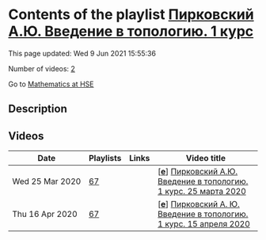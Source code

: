 # Contents of the playlist [Пирковский А.Ю. Введение в топологию. 1 курс](https://www.youtube.com/playlist?list=PLq3E5oubNNoA4LU3rv6fsEBVTV0zaT3SU)

This page updated: Wed 9 Jun 2021 15:55:36

Number of videos: [2](#videos)

Go to [Mathematics at HSE](../README.md)

## Description



## Videos

|Date|Playlists|Links|Video title|
|---|---|---|---|
| Wed&nbsp;25&nbsp;Mar&nbsp;2020 | [67](../playlists/67 "Пирковский А.Ю. Введение в топологию. 1 курс") |  | [[**e**](https://studio.youtube.com/video/cvfQpbPkknc/edit "Edit")] [Пирковский А.Ю. Введение в топологию. 1 курс. 25 марта 2020](https://www.youtube.com/watch?v=cvfQpbPkknc&list=PLq3E5oubNNoA4LU3rv6fsEBVTV0zaT3SU "Видеозапись 1-ая") |
| Thu&nbsp;16&nbsp;Apr&nbsp;2020 | [67](../playlists/67 "Пирковский А.Ю. Введение в топологию. 1 курс") |  | [[**e**](https://studio.youtube.com/video/KbTAVz6wUhA/edit "Edit")] [Пирковский А. Ю. Введение в топологию. 1 курс. 15 апреля 2020](https://www.youtube.com/watch?v=KbTAVz6wUhA&list=PLq3E5oubNNoA4LU3rv6fsEBVTV0zaT3SU) |

